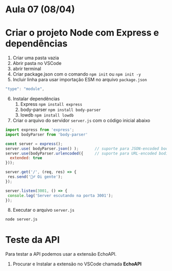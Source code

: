 # Aula 07 (08/04) 

# Criar o projeto Node com Express e dependências

1. Criar uma pasta vazia
2. Abrir pasta no VSCode
3. abrir terminal
4. Criar package.json com o comando ```npm init``` ou ```npm init -y```
5. Incluir linha para usar importação ESM no arquivo ```package.json``` 
~~~js
"type": "module",
~~~
6. Instalar dependências
   1. Express ```npm install express```
   2. body-parser ```npm install body-parser```
   3. lowdb ```npm install lowdb```
7. Criar o arquivo do servidor ```server.js``` com o código inicial abaixo

~~~js
import express from 'express';
import bodyParser from 'body-parser'

const server = express();
server.use( bodyParser.json() );       // suporte para JSON-encoded bodies
server.use(bodyParser.urlencoded({     // suporte para URL-encoded bodies
  extended: true
}));

server.get('/', (req, res) => {
 res.send('🙋‍♂️ Oi gente');
});

server.listen(3001, () => {
 console.log('Server escutando na porta 3001');
});
~~~

8. Executar o arquivo ```server.js``` 
~~~bash
node server.js
~~~

# Teste da API

Para testar a API podemos usar a extensão EchoAPI.

1. Procurar e Instalar a extensão no VSCode chamada **EchoAPI**